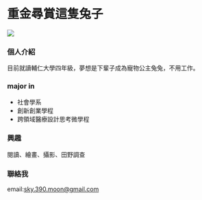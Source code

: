 # 重金尋賞這隻兔子
<style>
  larger-image {
  width: 500px;
  height: auto;
  }
</style>

<img class="large-image" src="https://i.imgur.com/R8HA6MU.jpg">

### 個人介紹

目前就讀輔仁大學四年級，夢想是下輩子成為寵物公主兔兔，不用工作。

### major in
<ul>
  <li>社會學系</li>
  <li>創新創業學程</li>
  <li>跨領域醫療設計思考微學程</li>
</ul>

### 興趣

閱讀、繪畫、攝影、田野調查

### 聯絡我

email:sky.390.moon@gmail.com
